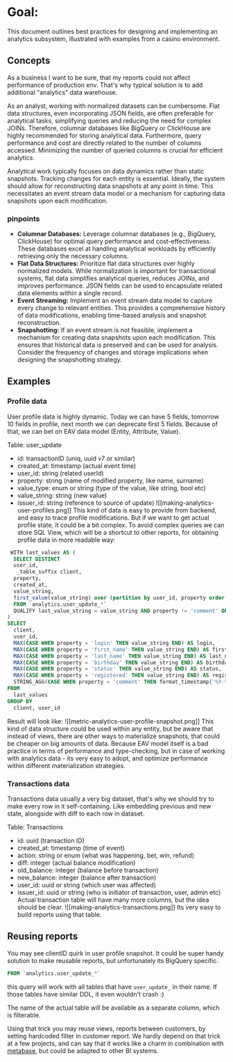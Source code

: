 # Goal:
This document outlines best practices for designing and implementing an analytics subsystem, illustrated with examples from a casino environment.

## Concepts
As a business I want to be sure, that my reports could not affect performance of production env. That's why typical solution is to add additional "analytics" data warehouse.

As an analyst, working with normalized datasets can be cumbersome. Flat data structures, even incorporating JSON fields, are often preferable for analytical tasks, simplifying queries and reducing the need for complex JOINs. Therefore, columnar databases like BigQuery or ClickHouse are highly recommended for storing analytical data. Furthermore, query performance and cost are directly related to the number of columns accessed. Minimizing the number of queried columns is crucial for efficient analytics.

Analytical work typically focuses on data dynamics rather than static snapshots. Tracking changes for each entity is essential. Ideally, the system should allow for reconstructing data snapshots at any point in time. This necessitates an event stream data model or a mechanism for capturing data snapshots upon each modification.

### pinpoints

- **Columnar Databases:** Leverage columnar databases (e.g., BigQuery, ClickHouse) for optimal query performance and cost-effectiveness. These databases excel at handling analytical workloads by efficiently retrieving only the necessary columns.
- **Flat Data Structures:** Prioritize flat data structures over highly normalized models. While normalization is important for transactional systems, flat data simplifies analytical queries, reduces JOINs, and improves performance. JSON fields can be used to encapsulate related data elements within a single record.
- **Event Streaming:** Implement an event stream data model to capture every change to relevant entities. This provides a comprehensive history of data modifications, enabling time-based analysis and snapshot reconstruction.
- **Snapshotting:** If an event stream is not feasible, implement a mechanism for creating data snapshots upon each modification. This ensures that historical data is preserved and can be used for analysis. Consider the frequency of changes and storage implications when designing the snapshotting strategy.

## Examples

### Profile data
User profile data is highly dynamic. Today we can have 5 fields, tomorrow 10 fields in profile, next month we can deprecate first 5 fields. Because of that, we can bet on EAV data model (Entity, Attribute, Value).

Table: user_update
- id: transactionID (uniq, uuid v7 or similar)
- created_at: timestamp (actual event time)
- user_id: string (related userId)
- property: string (name of modified property, like name, surname)
- value_type: enum or string (type of the value, like string, bool etc)
- value_string: string (new value)
- issuer_id: string (reference to source of update)
![[making-analytics-user-profiles.png]]
This kind of data is easy to provide from backend, and easy to trace profile modifications. But if we want to get actual profile state, it could be a bit complex. To avoid complex queries we can store SQL View, which will be a shortcut to other reports, for obtaining profile data in more readable way:
```sql
 WITH last_values AS (
  SELECT DISTINCT
  user_id,
   _table_suffix client,
  property,
  created_at,
  value_string,
  first_value(value_string) over (partition by user_id, property order by created_at desc) last_value_string,
  FROM `analytics.user_update_*`
  QUALIFY last_value_string = value_string AND property != 'comment' OR property = 'comment' AND trim(value_string) != ''
)
SELECT
  client,
  user_id,
  MAX(CASE WHEN property = 'login' THEN value_string END) AS login,
  MAX(CASE WHEN property = 'first_name' THEN value_string END) AS first_name,
  MAX(CASE WHEN property = 'last_name' THEN value_string END) AS last_name,
  MAX(CASE WHEN property = 'birthday' THEN value_string END) AS birthday,
  MAX(CASE WHEN property = 'status' THEN value_string END) AS status,
  MAX(CASE WHEN property = 'registered' THEN value_string END) AS registered,
  STRING_AGG(CASE WHEN property = 'comment' THEN format_timestamp('%Y-%m-%d %H:%M', created_at) || ': ' || value_string END, '\n') AS comment
FROM
  last_values
GROUP BY
  client, user_id
```
Result will look like:
![[metric-analytics-user-profile-snapshot.png]]
This kind of data structure could be used within any entity, but be aware that instead of views, there are other ways to materialize snapshots, that could be cheaper on big amounts of data. Because EAV model itself is a bad practice in terms of performance and type-checking, but in case of working with analytics data - its very easy to adopt, and optimize performance within different materialization strategies. 

### Transactions data
Transactions data usually a very big dataset, that's why we should try to make every row in it self-containing. Like embedding previous and new state, alongside with diff to each row in dataset.

Table: Transactions
- id: uuid (transaction ID)
- created_at: timestamp (time of event)
- action: string or enum (what was happening, bet, win, refund)
- diff: integer (actual balance modification)
- old_balance: integer (balance before transaction)
- new_balance: integer (balance after transaction)
- user_id: uuid or string (which user was affected)
- issuer_id: uuid or string (who is initiator of transaction, user, admin etc)
Actual transaction table will have many more columns, but the idea should be clear.
![[making-analytics-transactions.png]]
Its very easy to build reports using that table.

## Reusing reports
You may see clientID quirk in user profile snapshot. It could be super handy solution to make reusable reports, but unfortunately its BigQuery specific.
```sql
FROM `analytics.user_update_*`
```
this query will work with all tables that have `user_update_` in their name. If those tables have similar DDL, it even wouldn't crash :) 

The name of the actual table will be available as a separate column, which is filterable.

Using that trick you may reuse views, reports between customers, by setting hardcoded filter in customer report. We hardly depend on that trick at a few projects, and can say that it works like a charm in combination with [metabase](https://metabase.com),  but could be adapted to other BI systems.